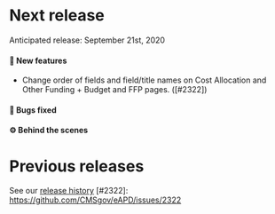 # Next release

Anticipated release: September 21st, 2020

#### 🚀 New features
- Change order of fields and field/title names on Cost Allocation and Other Funding + Budget and FFP pages. ([#2322])

#### 🐛 Bugs fixed


#### ⚙️ Behind the scenes


# Previous releases

See our [release history](https://github.com/CMSgov/eAPD/releases)
[#2322]: https://github.com/CMSgov/eAPD/issues/2322
